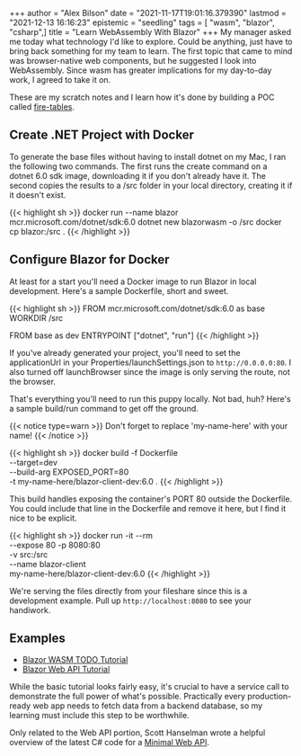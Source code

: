 +++
author = "Alex Bilson"
date = "2021-11-17T19:01:16.379390"
lastmod = "2021-12-13 16:16:23"
epistemic = "seedling"
tags = [ "wasm", "blazor", "csharp",]
title = "Learn WebAssembly With Blazor"
+++
My manager asked me today what technology I'd like to explore. Could be anything, just have to bring back something for my team to learn. The first topic that came to mind was browser-native web components, but he suggested I look into WebAssembly. Since wasm has greater implications for my day-to-day work, I agreed to take it on.

These are my scratch notes and I learn how it's done by building a POC called [fire-tables](http://github.com/acbilson/fire-tables).

## Create .NET Project with Docker

To generate the base files without having to install dotnet on my Mac, I ran the following two commands. The first runs the create command on a dotnet 6.0 sdk image, downloading it if you don't already have it. The second copies the results to a /src folder in your local directory, creating it if it doesn't exist.

{{< highlight sh >}}
docker run --name blazor mcr.microsoft.com/dotnet/sdk:6.0 dotnet new blazorwasm -o /src
docker cp blazor:/src .
{{< /highlight >}}

## Configure Blazor for Docker

At least for a start you'll need a Docker image to run Blazor in local development. Here's a sample Dockerfile, short and sweet.

{{< highlight sh >}}
FROM mcr.microsoft.com/dotnet/sdk:6.0 as base
WORKDIR /src

FROM base as dev
ENTRYPOINT ["dotnet", "run"]
{{< /highlight >}}

If you've already generated your project, you'll need to set the applicationUrl in your Properties/launchSettings.json to `http://0.0.0.0:80`. I also turned off launchBrowser since the image is only serving the route, not the browser.

That's everything you'll need to run this puppy locally. Not bad, huh? Here's a sample build/run command to get off the ground.

{{< notice type=warn >}}
Don't forget to replace 'my-name-here' with your name!
{{< /notice >}}

{{< highlight sh >}}
docker build -f Dockerfile \
    --target=dev \
    --build-arg EXPOSED_PORT=80 \
    -t my-name-here/blazor-client-dev:6.0 .
{{< /highlight >}}

This build handles exposing the container's PORT 80 outside the Dockerfile. You could include that line in the Dockerfile and remove it here, but I find it nice to be explicit.

{{< highlight sh >}}
docker run -it --rm \
  --expose 80 -p 8080:80 \
  -v src:/src \
  --name blazor-client \
  my-name-here/blazor-client-dev:6.0
{{< /highlight >}}

We're serving the files directly from your fileshare since this is a development example. Pull up `http://localhost:8080` to see your handiwork.

## Examples

- [Blazor WASM TODO Tutorial](https://docs.microsoft.com/en-us/aspnet/core/tutorials/build-a-blazor-app?view=aspnetcore-6.0&pivots=webassembly)
- [Blazor Web API Tutorial](https://docs.microsoft.com/en-us/aspnet/core/blazor/call-web-api?view=aspnetcore-6.0&pivots=webassembly)

While the basic tutorial looks fairly easy, it's crucial to have a service call to demonstrate the full power of what's possible. Practically every production-ready web app needs to fetch data from a backend database, so my learning must include this step to be worthwhile.

Only related to the Web API portion, Scott Hanselman wrote a helpful overview of the latest C# code for a [Minimal Web API](https://www.hanselman.com/blog/exploring-a-minimal-web-api-with-aspnet-core-6).
